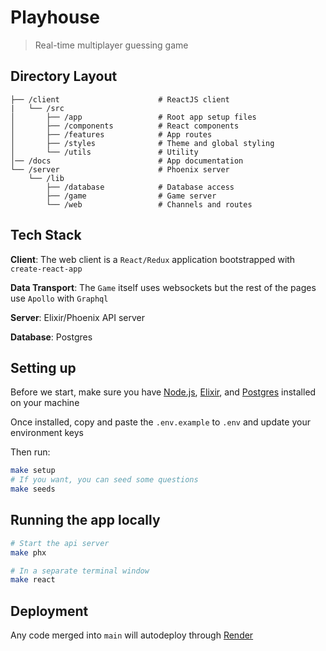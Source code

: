 # Playhouse

> Real-time multiplayer guessing game

## Directory Layout

```
├── /client                      # ReactJS client
|   └── /src
│       ├── /app                 # Root app setup files
│       ├── /components          # React components
│       ├── /features            # App routes
│       ├── /styles              # Theme and global styling
│       └── /utils               # Utility
│── /docs                        # App documentation
└── /server                      # Phoenix server
    └── /lib
        ├── /database            # Database access
        ├── /game                # Game server
        └── /web                 # Channels and routes
```

## Tech Stack

**Client**: The web client is a `React/Redux` application bootstrapped with `create-react-app`

**Data Transport**: The `Game` itself uses websockets but the rest of the pages use `Apollo` with `Graphql`

**Server**: Elixir/Phoenix API server

**Database**: Postgres

## Setting up

Before we start, make sure you have [Node.js](https://nodejs.org/en/download/), [Elixir](https://elixir-lang.org/install.html), and [Postgres](https://www.postgresql.org/download/) installed on your machine

Once installed, copy and paste the `.env.example` to `.env` and update your environment keys

Then run:

```bash
make setup
# If you want, you can seed some questions
make seeds
```

## Running the app locally

```bash
# Start the api server
make phx

# In a separate terminal window
make react
```

## Deployment

Any code merged into `main` will autodeploy through [Render](https://render.com/)
